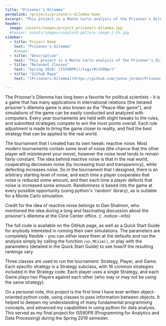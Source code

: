 ```yaml
---
title: "Prisoner's Dilemma"
permalink: /projects/prisoners-dilemma-home
excerpt: "This project is a Monte Carlo analysis of the Prisoner's Dilemma, with reactive noise."
header:
  image: /assets/images/project_prisoners-dilemma.jpg
  #teaser: assets/images/unsplash-gallery-image-1-th.jpg
sidebar:
  - title: Project Name
    text: "Prisoner's Dilemma"
    #image:
  - title: "Description"
    text: "This project is a Monte Carlo analysis of the Prisoner's Dilemma, with reactive noise. Object-oriented python code allows multiple strategies to compete in an iterated prisoner's dilemma tournament, in which the level of noise will react to the players' choices. Tournament results can then be analyzed and compared."
  - title: "Relevant Classes"
    text: "Spring 2019: [IS590PR](/tags/#is590pr)"
  - title: "Github Repo"
    text: "[Prisoners-Dilemma](https://github.com/jenna-jordan/Prisoners-Dilemma)"

---
```


The Prisoner's Dilemma has long been a favorite for political scientists - it is a game that has many applications in international relations (the iterated prisoner's dilemma game is also known as the "Peace-War game"), and simulations of the game can be easily conducted and analyzed with computers. Every year tournaments are held with slight tweaks to the rules, and submitted strategies compete to win the most points overall. Each rule adjustment is made to bring the game closer to reality, and find the best strategy that can be applied to the real world.

The tournament that I created has its own tweak: reactive noise. Most modern tournaments contain some level of noise (the chance that the other player will misinterpret your move), however the noise level tends to remain fairly constant. The idea behind reactive noise is that in the real world, cooperating decreases noise (by increasing trust and transparency), while defecting increases noise. So in the tournament that I designed, there is an arbitrary starting level of noise, and each time a player cooperates that noise is reduced some amount, and then each time a player defects that noise is increased some amount. Randomness is based into the game at every possible opportunity (using python's 'random' library), as is suitable for a Monte Carlo simulation.

Credit for the idea of reactive noise belongs to Dan Shalmon, who mentioned the idea during a long and fascinating discussion about the prisoner's dilemma at the Cline Center office.
{: .notice--info}

The full code is available on the GitHub page, as well as a Quick Start Guide for anybody interested in running their own simulations. The parameters are completely flexible - you can either leave them at the defaults and run the analysis simply by calling the function `run_MCsim()`, or play with the parameters (detailed in the Quick Start Guide) to see how/if the resulting rankings vary.

Three classes are used to run the tournament: Strategy, Player, and Game. Each specific strategy is a Strategy subclass, with 16 common strategies included in the Strategy code. Each player uses a single Strategy, and each Game plays two Players against each other (who may or may not be using the same strategy).

On a personal note, this project is the first time I have ever written object-oriented python code, using classes to pass information between objects. It helped to deepen my understanding of many fundamental programming concepts, and advanced my capabilities in using python for data analysis. This served as my final project for IS590PR (Programming for Analytics and Data Processing) during the Spring 2019 semester.
